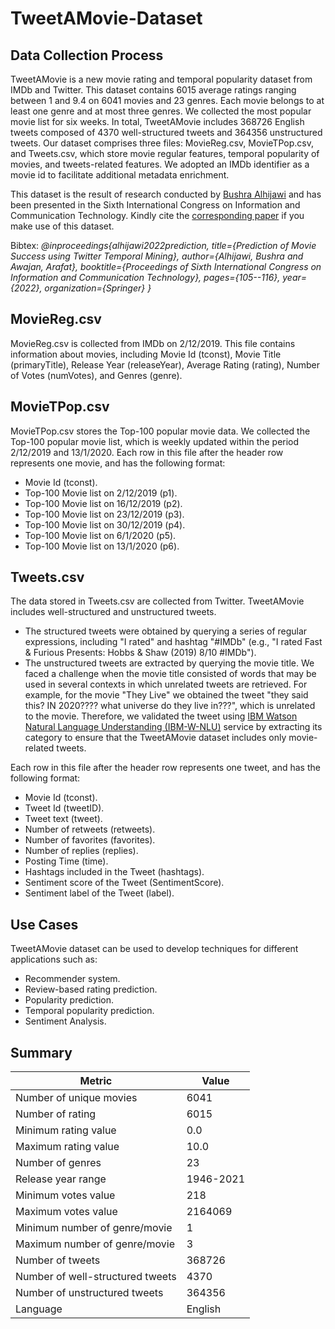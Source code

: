 # TweetAMovie-Dataset


## Data Collection Process 

TweetAMovie is a new movie rating and temporal popularity dataset from IMDb and Twitter. This dataset contains 6015 average ratings ranging between 1 and 9.4 on 6041 movies and 23 genres. Each movie belongs to at least one genre and at most three genres. We collected the most popular movie list for six weeks. In total, TweetAMovie includes 368726 English tweets composed of 4370 well-structured tweets and 364356 unstructured tweets. Our dataset comprises three files: MovieReg.csv, MovieTPop.csv, and Tweets.csv, which store movie regular features, temporal popularity of movies, and tweets-related features. We adopted an IMDb identifier as a movie id to facilitate additional metadata enrichment.

This dataset is the result of research conducted by [Bushra Alhijawi](https://scholar.google.com/citations?user=uvyM6rwAAAAJ&hl=ar) and has been presented in the Sixth International Congress on Information and Communication Technology. Kindly cite the [corresponding paper](https://link.springer.com/chapter/10.1007/978-981-16-2377-6_12) if you make use of this dataset. 

Bibtex: *@inproceedings{alhijawi2022prediction,
  title={Prediction of Movie Success using Twitter Temporal Mining},
  author={Alhijawi, Bushra and Awajan, Arafat},
  booktitle={Proceedings of Sixth International Congress on Information and Communication Technology},
  pages={105--116},
  year={2022},
  organization={Springer}
}*

## MovieReg.csv

MovieReg.csv is collected from IMDb on 2/12/2019. This file contains information about movies, including Movie Id (tconst), Movie Title (primaryTitle), Release Year (releaseYear), Average Rating (rating), Number of Votes (numVotes), and Genres (genre).

## MovieTPop.csv

MovieTPop.csv stores the Top-100 popular movie data. We collected the Top-100 popular movie list, which is weekly updated within the period 2/12/2019 and 13/1/2020. Each row in this file after the header row represents one movie, and has the following
format:
- Movie Id (tconst).
- Top-100 Movie list on 2/12/2019 (p1).
- Top-100 Movie list on 16/12/2019 (p2).
- Top-100 Movie list on 23/12/2019 (p3).
- Top-100 Movie list on 30/12/2019 (p4).
- Top-100 Movie list on 6/1/2020 (p5).
- Top-100 Movie list on 13/1/2020 (p6).

## Tweets.csv

The data stored in Tweets.csv are collected from Twitter. TweetAMovie includes well-structured and unstructured tweets. 
- The structured tweets were obtained by querying a series of regular expressions, including "I rated" and hashtag "#IMDb" (e.g., "I rated Fast & Furious Presents: Hobbs & Shaw (2019) 8/10 #IMDb"). 
- The unstructured tweets are extracted by querying the movie title. 
We faced a challenge when the movie title consisted of words that may be used in several contexts in which unrelated tweets are retrieved. For example, for the movie "They Live" we obtained the tweet "they said this? IN 2020???? what universe do they live in???", which is unrelated to the movie. Therefore, we validated the tweet using [IBM Watson Natural Language Understanding (IBM-W-NLU)](https://www.ibm.com/cloud/watson-natural-language-understanding) service by extracting its category to ensure that the TweetAMovie dataset includes only movie-related tweets.

Each row in this file after the header row represents one tweet, and has the following format:
- Movie Id (tconst).
- Tweet Id (tweetID).
- Tweet text (tweet).
- Number of retweets (retweets).
- Number of favorites (favorites).
- Number of replies (replies).
- Posting Time (time).
- Hashtags included in the Tweet (hashtags).
- Sentiment score of the Tweet (SentimentScore).
- Sentiment label of the Tweet (label).

## Use Cases 

TweetAMovie dataset can be used to develop techniques for different applications such as: 
- Recommender system.
- Review-based rating prediction.
- Popularity prediction.
- Temporal popularity prediction.
- Sentiment Analysis.

## Summary 

Metric | Value
--- | ---
Number of unique movies                 | 6041
Number of rating                       | 6015
Minimum rating value                    | 0.0
Maximum rating value                    | 10.0
Number of genres                    | 23
Release year range                       | 1946-2021
Minimum votes value      | 218
Maximum votes value      | 2164069
Minimum number of genre/movie | 1
Maximum number of genre/movie | 3
Number of tweets | 368726
Number of well-structured tweets | 4370
Number of unstructured tweets | 364356
Language     | English

<!--## Publications using TweetAMovie
- [Prediction of Movie Success using Twitter Temporal Mining] (https://link.springer.com/chapter/10.1007/978-981-16-2377-6_12)-->



